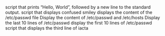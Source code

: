 script that prints “Hello, World”, followed by a new line to the standard output. 
script that displays confused smiley
displays the content of the /etc/passwd file
Display the content of /etc/passwd and /etc/hosts
Display the last 10 lines of /etc/passwd
display the first 10 lines of /etc/passwd
script that displays the third line of iacta
